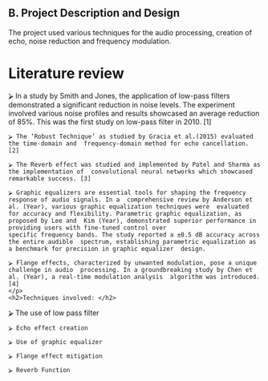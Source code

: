 <h2>
    B. Project Description and Design 
</h2>
<p>
    The project used various techniques for the audio processing, creation of echo, noise reduction and  frequency modulation. 
</p>
<h1>
    Literature review 
</h1>
<p>
    ⮚ In a study by Smith and Jones, the application of low-pass filters demonstrated a significant  reduction in noise levels. The experiment involved various noise profiles and results showcased  an average reduction of 85%. This was the first study on low-pass filter in 2010. [1] 
    
    ⮚ The ‘Robust Technique’ as studied by Gracia et al.(2015) evaluated the time-domain and  frequency-domain method for echo cancellation. [2] 
    
    ⮚ The Reverb effect was studied and implemented by Patel and Sharma as the implementation of  convolutional neural networks which showcased remarkable success. [3] 
    
    ⮚ Graphic equalizers are essential tools for shaping the frequency response of audio signals. In a  comprehensive review by Anderson et al. (Year), various graphic equalization techniques were  evaluated for accuracy and flexibility. Parametric graphic equalization, as proposed by Lee and  Kim (Year), demonstrated superior performance in providing users with fine-tuned control over  
    specific frequency bands. The study reported a ±0.5 dB accuracy across the entire audible  spectrum, establishing parametric equalization as a benchmark for precision in graphic equalizer  design. 
    
    ⮚ Flange effects, characterized by unwanted modulation, pose a unique challenge in audio  processing. In a groundbreaking study by Chen et al. (Year), a real-time modulation analysis  algorithm was introduced. [4] 
    </p>
    <h2>Techniques involved: </h2>
<p>
    ⮚ The use of low pass filter

    ⮚ Echo effect creation 
    
    ⮚ Use of graphic equalizer 
    
    ⮚ Flange effect mitigation 
    
    ⮚ Reverb Function
</p>
